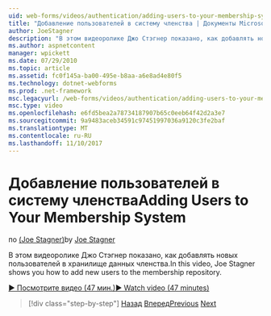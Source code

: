 ```yaml
---
uid: web-forms/videos/authentication/adding-users-to-your-membership-system
title: "Добавление пользователей в систему членства | Документы Microsoft"
author: JoeStagner
description: "В этом видеоролике Джо Стэгнер показано, как добавлять новых пользователей в хранилище данных членства."
ms.author: aspnetcontent
manager: wpickett
ms.date: 07/29/2010
ms.topic: article
ms.assetid: fc0f145a-ba00-495e-b8aa-a6e8ad4e80f5
ms.technology: dotnet-webforms
ms.prod: .net-framework
msc.legacyurl: /web-forms/videos/authentication/adding-users-to-your-membership-system
msc.type: video
ms.openlocfilehash: e6fd5bea2a78734187907b65c0eeb64f42d2a3e7
ms.sourcegitcommit: 9a9483aceb34591c97451997036a9120c3fe2baf
ms.translationtype: MT
ms.contentlocale: ru-RU
ms.lasthandoff: 11/10/2017
---
```

<a name="adding-users-to-your-membership-system"></a><span data-ttu-id="23381-103">Добавление пользователей в систему членства</span><span class="sxs-lookup"><span data-stu-id="23381-103">Adding Users to Your Membership System</span></span>
====================
<span data-ttu-id="23381-104">по [(Joe Stagner)](https://github.com/JoeStagner)</span><span class="sxs-lookup"><span data-stu-id="23381-104">by [Joe Stagner](https://github.com/JoeStagner)</span></span>

<span data-ttu-id="23381-105">В этом видеоролике Джо Стэгнер показано, как добавлять новых пользователей в хранилище данных членства.</span><span class="sxs-lookup"><span data-stu-id="23381-105">In this video, Joe Stagner shows you how to add new users to the membership repository.</span></span>

[<span data-ttu-id="23381-106">&#9654; Посмотрите видео (47 мин.)</span><span class="sxs-lookup"><span data-stu-id="23381-106">&#9654; Watch video (47 minutes)</span></span>](https://channel9.msdn.com/Blogs/ASP-NET-Site-Videos/adding-users-to-your-membership-system)

>[!div class="step-by-step"]
<span data-ttu-id="23381-107">[Назад](validating-users-with-the-login-control.md)
[Вперед](logging-users-into-your-membership-system.md)</span><span class="sxs-lookup"><span data-stu-id="23381-107">[Previous](validating-users-with-the-login-control.md)
[Next](logging-users-into-your-membership-system.md)</span></span>
